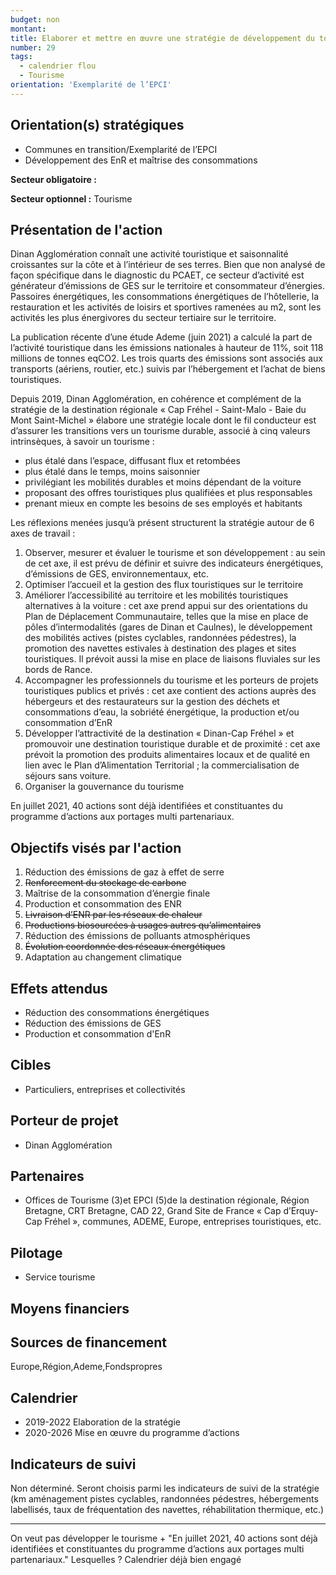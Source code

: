 ```yaml
---
budget: non
montant:
title: Elaborer et mettre en œuvre une stratégie de développement du tourisme durable
number: 29
tags:
  - calendrier flou
  - Tourisme
orientation: 'Exemplarité de l’EPCI'
---
```


## Orientation(s) stratégiques

- Communes en transition/Exemplarité de l’EPCI
- Développement des EnR et maîtrise des consommations

**Secteur obligatoire :**

**Secteur optionnel :** Tourisme

## Présentation de l'action

Dinan Agglomération connaît une activité touristique et saisonnalité croissantes sur la côte et à l’intérieur de ses terres. Bien que non analysé de façon spécifique dans le diagnostic du PCAET, ce secteur d’activité est générateur d’émissions de GES sur le territoire et consommateur d’énergies. Passoires énergétiques, les consommations énergétiques de
l’hôtellerie, la restauration et les activités de loisirs et sportives ramenées au m2, sont les activités les plus énergivores du secteur tertiaire sur le territoire.

La publication récente d’une étude Ademe (juin 2021) a calculé la part de l’activité touristique dans les émissions nationales à hauteur de 11%, soit 118 millions de tonnes eqCO2. Les trois quarts des émissions sont associés aux transports (aériens, routier, etc.) suivis par l’hébergement et l’achat de biens touristiques.

Depuis 2019, Dinan Agglomération, en cohérence et complément de la stratégie de la destination régionale « Cap Fréhel - Saint-Malo - Baie du Mont Saint-Michel » élabore une stratégie locale dont le fil conducteur est d’assurer les transitions vers un tourisme durable, associé à cinq valeurs intrinsèques, à savoir un tourisme :
- plus étalé dans l’espace, diffusant flux et retombées
- plus étalé dans le temps, moins saisonnier
- privilégiant les mobilités durables et moins dépendant de la voiture
- proposant des offres touristiques plus qualifiées et plus responsables
- prenant mieux en compte les besoins de ses employés et habitants

Les réflexions menées jusqu’à présent structurent la stratégie autour de 6 axes de travail :
1. Observer, mesurer et évaluer le tourisme et son développement : au sein de cet axe, il est prévu de définir et suivre des indicateurs énergétiques, d’émissions de GES, environnementaux, etc.
2. Optimiser l’accueil et la gestion des flux touristiques sur le territoire
3. Améliorer l’accessibilité au territoire et les mobilités touristiques alternatives à la
voiture : cet axe prend appui sur des orientations du Plan de Déplacement Communautaire, telles que la mise en place de pôles d’intermodalités (gares de Dinan et Caulnes), le développement des mobilités actives (pistes cyclables, randonnées pédestres), la promotion des navettes estivales à destination des plages et sites touristiques. Il prévoit aussi la mise en place de liaisons fluviales sur les bords de Rance.
4. Accompagner les professionnels du tourisme et les porteurs de projets touristiques publics et privés : cet axe contient des actions auprès des hébergeurs et des restaurateurs sur la gestion des déchets et consommations d’eau, la sobriété énergétique, la production et/ou consommation d’EnR
5. Développer l’attractivité de la destination « Dinan-Cap Fréhel » et promouvoir une destination touristique durable et de proximité : cet axe prévoit la promotion des produits alimentaires locaux et de qualité en lien avec le Plan d’Alimentation Territorial ; la commercialisation de séjours sans voiture.
6. Organiser la gouvernance du tourisme

En juillet 2021, 40 actions sont déjà identifiées et constituantes du programme d’actions aux portages multi partenariaux.

## Objectifs visés par l'action

1. Réduction des émissions de gaz à effet de serre
2. ~~Renforcement du stockage de carbone~~
3. Maîtrise de la consommation d’énergie finale
4. Production et consommation des ENR
5. ~~Livraison d’ENR par les réseaux de chaleur~~
6. ~~Productions biosourcées à usages autres qu’alimentaires~~
7. Réduction des émissions de polluants atmosphériques
8. ~~Évolution coordonnée des réseaux énergétiques~~
9. Adaptation au changement climatique

## Effets attendus

- Réduction des consommations énergétiques
- Réduction des émissions de GES
- Production et consommation d'EnR

## Cibles

- Particuliers, entreprises et collectivités


## Porteur de projet

- Dinan Agglomération

## Partenaires

- Offices de Tourisme (3)et EPCI (5)de la destination régionale, Région Bretagne, CRT Bretagne, CAD 22, Grand Site de France « Cap d’Erquy-Cap Fréhel », communes, ADEME, Europe, entreprises touristiques, etc.

## Pilotage

- Service tourisme

## Moyens financiers



## Sources de financement

Europe,Région,Ademe,Fondspropres

## Calendrier

- 2019-2022 Elaboration de la stratégie
- 2020-2026 Mise en œuvre du programme d’actions

## Indicateurs de suivi

Non déterminé.
Seront choisis parmi les indicateurs de suivi de la stratégie (km aménagement pistes cyclables, randonnées pédestres, hébergements labellisés, taux de fréquentation des navettes, réhabilitation thermique, etc.)

---
On veut pas développer le tourisme +
"En juillet 2021, 40 actions sont déjà identifiées et constituantes du programme d’actions aux portages multi partenariaux." Lesquelles ?
Calendrier déjà bien engagé
